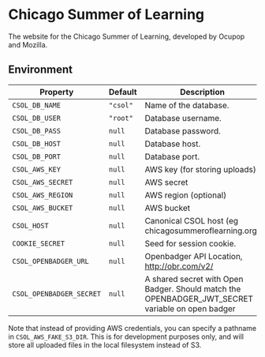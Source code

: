 # Chicago Summer of Learning

The website for the Chicago Summer of Learning, developed by Ocupop and Mozilla.

## Environment

Property          | Default  | Description
------------------|----------|-------------------------
`CSOL_DB_NAME`    | `"csol"` | Name of the database.
`CSOL_DB_USER`    | `"root"` | Database username.
`CSOL_DB_PASS`    | `null`   | Database password.
`CSOL_DB_HOST`    | `null`   | Database host.
`CSOL_DB_PORT`    | `null`   | Database port.
`CSOL_AWS_KEY`    | `null`   | AWS key (for storing uploads)
`CSOL_AWS_SECRET` | `null`   | AWS secret
`CSOL_AWS_REGION` | `null`   | AWS region (optional)
`CSOL_AWS_BUCKET` | `null`   | AWS bucket
`CSOL_HOST`       | `null`   | Canonical CSOL host (eg chicagosummeroflearning.org)
`COOKIE_SECRET`   | `null`   | Seed for session cookie.
`CSOL_OPENBADGER_URL`    | `null` | Openbadger API Location, http://obr.com/v2/
`CSOL_OPENBADGER_SECRET` | `null` | A shared secret with Open Badger. Should match the OPENBADGER_JWT_SECRET variable on open badger

Note that instead of providing AWS credentials, you can specify a pathname
in `CSOL_AWS_FAKE_S3_DIR`. This is for development purposes only, and
will store all uploaded files in the local filesystem instead of S3.
